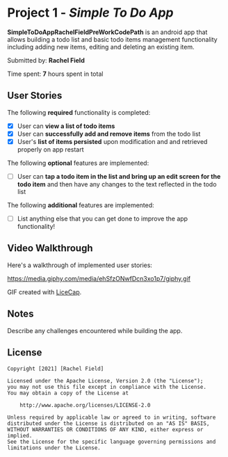 # Project 1 - *Simple To Do App*

**SimpleToDoAppRachelFieldPreWorkCodePath** is an android app that allows building a todo list and basic todo items management functionality including adding new items, editing and deleting an existing item.

Submitted by: **Rachel Field**

Time spent: **7** hours spent in total

## User Stories

The following **required** functionality is completed:

* [x] User can **view a list of todo items**
* [x] User can **successfully add and remove items** from the todo list
* [x] User's **list of items persisted** upon modification and and retrieved properly on app restart

The following **optional** features are implemented:

* [ ] User can **tap a todo item in the list and bring up an edit screen for the todo item** and then have any changes to the text reflected in the todo list

The following **additional** features are implemented:

* [ ] List anything else that you can get done to improve the app functionality!

## Video Walkthrough

Here's a walkthrough of implemented user stories:

<https://media.giphy.com/media/ehSfzONwfDcn3xo1p7/giphy.gif>

GIF created with [LiceCap](http://www.cockos.com/licecap/).

## Notes

Describe any challenges encountered while building the app.

## License

    Copyright [2021] [Rachel Field]

    Licensed under the Apache License, Version 2.0 (the "License");
    you may not use this file except in compliance with the License.
    You may obtain a copy of the License at

        http://www.apache.org/licenses/LICENSE-2.0

    Unless required by applicable law or agreed to in writing, software
    distributed under the License is distributed on an "AS IS" BASIS,
    WITHOUT WARRANTIES OR CONDITIONS OF ANY KIND, either express or implied.
    See the License for the specific language governing permissions and
    limitations under the License.
